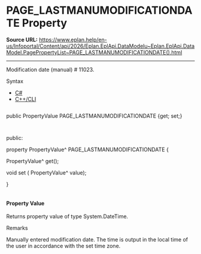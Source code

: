 # PAGE_LASTMANUMODIFICATIONDATE Property

**Source URL:** https://www.eplan.help/en-us/Infoportal/Content/api/2026/Eplan.EplApi.DataModelu~Eplan.EplApi.DataModel.PagePropertyList~PAGE_LASTMANUMODIFICATIONDATE().html

---

Modification date (manual) # 11023.

Syntax

- [C#](#i-syntax-CS)
- [C++/CLI](#i-syntax-CPP2005)

```
```
public PropertyValue PAGE_LASTMANUMODIFICATIONDATE {get; set;}
```
```

```
```
public:

property PropertyValue^ PAGE_LASTMANUMODIFICATIONDATE {

   PropertyValue^ get();

   void set (    PropertyValue^ value);

}
```
```

#### Property Value

Returns property value of type System.DateTime.

Remarks

Manually entered modification date. The time is output in the local time of the user in accordance with the set time zone.
